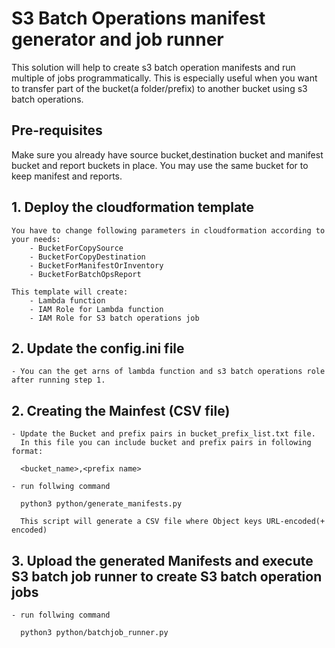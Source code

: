 # S3 Batch Operations manifest generator and job runner
This solution will help to create s3 batch operation manifests and run multiple of jobs programmatically. This is especially useful when you want to transfer part of the bucket(a folder/prefix) to another bucket using s3 batch operations.
## Pre-requisites
Make sure you already have source bucket,destination bucket and manifest bucket and report buckets in place.
You may use the same bucket for to keep manifest and reports.
##  1. Deploy the cloudformation template
    You have to change following parameters in cloudformation according to your needs:
        - BucketForCopySource
        - BucketForCopyDestination
        - BucketForManifestOrInventory
        - BucketForBatchOpsReport

    This template will create:
        - Lambda function
        - IAM Role for Lambda function
        - IAM Role for S3 batch operations job

##  2. Update the config.ini file
    - You can the get arns of lambda function and s3 batch operations role after running step 1.
##  2. Creating the Mainfest (CSV file)
       
    - Update the Bucket and prefix pairs in bucket_prefix_list.txt file.
      In this file you can include bucket and prefix pairs in following format:
      
      <bucket_name>,<prefix name>
      
    - run follwing command
     
      python3 python/generate_manifests.py
      
      This script will generate a CSV file where Object keys URL-encoded(+ encoded)
     
##  3. Upload the generated Manifests and execute S3 batch job runner to create S3 batch operation jobs
    - run follwing command
   
      python3 python/batchjob_runner.py

     
